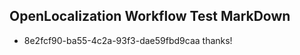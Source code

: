 ## OpenLocalization Workflow Test MarkDown
* 8e2fcf90-ba55-4c2a-93f3-dae59fbd9caa 
thanks!<!--HONumber=Mar16_HO3-->
